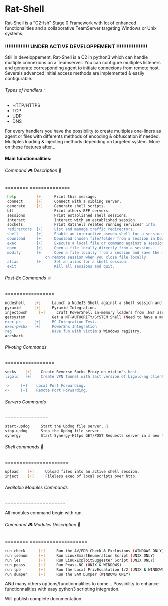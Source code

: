 # Rat-Shell
Rat-Shell is a "C2-Ish" Stage 0 Framework with lot of enhanced functionalities and a collaborative TeamServer targeting Windows or Unix systems.

### !!!!!!!!!!!!!!   UNDER ACTIVE DEVELOPPEMENT    !!!!!!!!!!!!!!!!!!

Still in developpement, Rat-Shell is a C2 in python3 which can handle multiple connexions on a Teamserver. You can configure multiples listeners and generate corresponding agent to initiate connexions from remote host. Severals advanced initial access methods are implemented & easily configurable.

###### Types of handlers :
  - HTTP/HTTPS
  - TCP
  - UDP
  - DNS

For every handlers you have the possibility to create multiples one-liners as agent or files with differents methods of encoding & obfuscation if needed. 
Multiples loading & injecting methods depending on targeted system.
More on these features after...

#### Main functionnalities:
  ###### Command 🎮           Description 📜
  ========             ==============
 ```bash 
  help         [+]     Print this message.
  connect      [+]     Connect with a sibling server.
  generate     [+]     Generate shell scripts.
  bff                  Print others BFF servers.
  sessions             Print established shell sessions.
  interact             Interact with an established session.
  sockets              Print Ratshell related running services' info.
  redirectors  [+]     List and manage traffic redirectors.
  shell        [+]     Enable an interactive pseudo-shell for a session.
  download     [+]     Download chosen file/folder from a session in Downloads folder.
  exec         [+]     Execute a local file or command against a session.
  open         [+]     Open a file locally directly from a session.
  modify       [+]     Open a file locally from a session and save the modified version in same place 
	               on remote session when you close file locally.
  alias        [+]     Set an alias for a shell session.
  exit                 Kill all sessions and quit.
  ```		
  		
  ###### Post-Ex Commands 🔥
  =================
  ```bash
  nodeshell    [+]     Launch a NodeJS Shell against a shell session and attempt to bypass UAC (see help)
  pyramid      [+]     Pyramid Integration.
  injectpwsh     [+]     Craft PowerShell in-memory loaders from .NET assemblies and native binaries and execute it on session filelessely.
  getsystem   	       Get a NT-AUTHORITY/SYSTEM Shell (Need to have a medium integrity user's session)
  exec-pc      [+]     PC Integration Test...
  exec-pwshx   [+]     PowerShx Integration
  reg                  Have fun with victim's Windows registry.
  aceshark     	
  ```	
		
  ###### Pivoting Commands
  =================
  ```bash	
  socks    [+]    Create Reverse Socks Proxy on victim's host.
  ligolo   [+]    Create VPN Tunnel with last version of Ligolo-ng client.
		
  ->     [+]    Local Port Forwarding.
  <-     [+]    Remote Port Forwarding.
  ```
		
  ###### Servers Commands
  ===============
  ```bash	
  start-updog	  Start the Updog file server. 🐶
  stop-updog      Stop the Updog file server.
  synergy         Start Synergy-Https GET/POST Requests server in a new terminal.
  ```
  ###### Shell commands 🥷
  ======================
  ```bash	
  upload    [+]     Upload files into an active shell session.
  inject    [+]     Fileless exec of local scripts over http.
  ```

  ###### Available Modules Commands
  =====================
  	
  All modules command begin with run.
		
  ###### Command 🎮             Modules Description 📜
  ========               ====================  
  ```bash
  run check      [+]     Run the AV/EDR Check & Exclusions (WINDOWS ONLY) 
  run lsenum     [+]     Run LinuxSmartEnumeration Script (UNIX ONLY)
  run les        [+]     Run LinuxExploitSuggester Script (UNIX ONLY)
  run peass      [+]     Run Peass-NG (UNIX & WINDOWS)
  run lpe        [+]     Run the Local PrivEscalation 1/2 (UNIX & WINDOWS)
  run dumper     [+]     Run the SAM Dumper (WINDOWS ONLY)
  ```
ANd many others options/functionnalities to come...
Possibility to enhance functionnalities with easy python3 scripting integration.

Will publish complete documentation.
